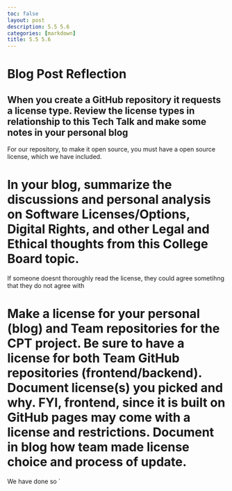 ```yaml
---
toc: false
layout: post
description: 5.5 5.6 
categories: [markdown]
title: 5.5 5.6 
---
```

>  
# Blog Post Reflection
## When you create a GitHub repository it requests a license type. Review the license types in relationship to this Tech Talk and make some notes in your personal blog
For our repository, to make it open source, you must have a open source license, which we have included. 
# In your blog, summarize the discussions and personal analysis on Software Licenses/Options, Digital Rights, and other Legal and Ethical thoughts from this College Board topic.
If someone doesnt thoroughly read the license, they could agree sometihng that they do not agree with
# Make a license for your personal (blog) and Team repositories for the CPT project. Be sure to have a license for both Team GitHub repositories (frontend/backend). Document license(s) you picked and why. FYI, frontend, since it is built on GitHub pages may come with a license and restrictions. Document in blog how team made license choice and process of update.
We have done so `
>